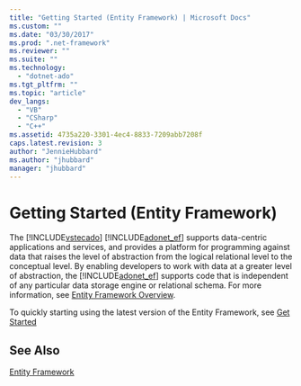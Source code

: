```yaml
---
title: "Getting Started (Entity Framework) | Microsoft Docs"
ms.custom: ""
ms.date: "03/30/2017"
ms.prod: ".net-framework"
ms.reviewer: ""
ms.suite: ""
ms.technology: 
  - "dotnet-ado"
ms.tgt_pltfrm: ""
ms.topic: "article"
dev_langs: 
  - "VB"
  - "CSharp"
  - "C++"
ms.assetid: 4735a220-3301-4ec4-8833-7209abb7208f
caps.latest.revision: 3
author: "JennieHubbard"
ms.author: "jhubbard"
manager: "jhubbard"
---
```

# Getting Started (Entity Framework)
The [!INCLUDE[vstecado](../../../../../includes/vstecado-md.md)] [!INCLUDE[adonet_ef](../../../../../includes/adonet-ef-md.md)] supports data-centric applications and services, and provides a platform for programming against data that raises the level of abstraction from the logical relational level to the conceptual level. By enabling developers to work with data at a greater level of abstraction, the [!INCLUDE[adonet_ef](../../../../../includes/adonet-ef-md.md)] supports code that is independent of any particular data storage engine or relational schema. For more information, see [Entity Framework Overview](../../../../../docs/framework/data/adonet/ef/overview.md).  
  
 To quickly starting using the latest version of the Entity Framework, see [Get Started](http://go.microsoft.com/fwlink/?LinkId=235280)  
  
## See Also  
 [Entity Framework](http://go.microsoft.com/fwlink/?LinkID=234900&clcid=0x409)